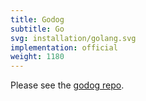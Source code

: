 ```yaml
---
title: Godog
subtitle: Go
svg: installation/golang.svg
implementation: official
weight: 1180
---
```


Please see the [godog repo](https://github.com/cucumber/godog).
